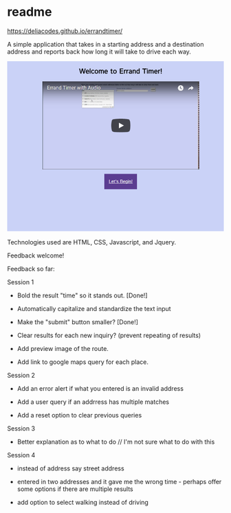 # readme

<https://deliacodes.github.io/errandtimer/>

A simple application that takes in a starting address and a destination address and reports back how long it will take to drive each way.

!['Landing Page Screenshot'](https://github.com/DeliaCodes/errandtimer/blob/master/landing.PNG "Landing Page Screenshot")

Technologies used are HTML, CSS, Javascript, and Jquery.

Feedback welcome!

Feedback so far:

Session 1

* Bold the result "time" so it stands out. [Done!]

* Automatically capitalize and standardize the text input

* Make the "submit" button smaller? [Done!]

* Clear results for each new inquiry? (prevent repeating of results)

* Add preview image of the route.

* Add link to google maps query for each place.

Session 2

* Add an error alert if what you entered is an invalid address

* Add a user query if an addrress has multiple matches

* Add a reset option to clear previous queries

Session 3

* Better explanation as to what to do // I'm not sure what to do with this

Session 4

* instead of address say street address

* entered in two addresses and it gave me the wrong time - perhaps offer some options if there are multiple results

* add option to select walking instead of driving
